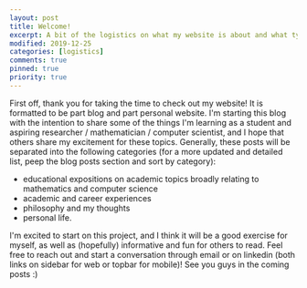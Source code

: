 ```yaml
---
layout: post
title: Welcome!
excerpt: A bit of the logistics on what my website is about and what type of content to expect.
modified: 2019-12-25
categories: [logistics]
comments: true
pinned: true
priority: true
---
```


First off, thank you for taking the time to check out my website! It is formatted to be part blog and part personal website. I'm starting this blog with the intention to share some of the things I'm learning as a student and aspiring researcher / mathematician / computer scientist, and I hope that others share my excitement for these topics. Generally, these posts will be separated into the following categories (for a more updated and detailed list, peep the blog posts section and sort by category):

* educational expositions on academic topics broadly relating to mathematics and computer science
* academic and career experiences
* philosophy and my thoughts
* personal life.

I'm excited to start on this project, and I think it will be a good exercise for myself, as well as (hopefully) informative and fun for others to read. Feel free to reach out and start a conversation through email or on linkedin (both links on sidebar for web or topbar for mobile)! See you guys in the coming posts :)

